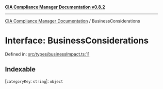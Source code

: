 [**CIA Compliance Manager Documentation v0.8.2**](../README.md)

***

[CIA Compliance Manager Documentation](../globals.md) / BusinessConsiderations

# Interface: BusinessConsiderations

Defined in: [src/types/businessImpact.ts:11](https://github.com/Hack23/cia-compliance-manager/blob/423c5d261c747ade8ca2550e176aa05168b5a31e/src/types/businessImpact.ts#L11)

## Indexable

\[`categoryKey`: `string`\]: `object`
